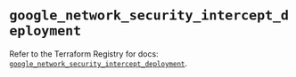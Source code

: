 # `google_network_security_intercept_deployment`

Refer to the Terraform Registry for docs: [`google_network_security_intercept_deployment`](https://registry.terraform.io/providers/hashicorp/google-beta/6.18.0/docs/resources/google_network_security_intercept_deployment).
